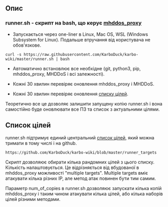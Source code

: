 ## Опис

### runner.sh - скрипт на bash, що керує [mhddos_proxy](https://github.com/porthole-ascend-cinnamon/mhddos_proxy)

* Запускається через one-liner в Linux, Mac OS, WSL (Windows Subsystem for Linux). Подальше втручання від користувача не обов'язкове.

`curl -s https://raw.githubusercontent.com/KarboDuck/karbo-wiki/master/runner.sh | bash`

* Автоматично встановлює все необхідне (git, python3, pip, mhddos_proxy, MHDDoS і всі залежності).

* Кожні 30 хвилин перевіряє оновлення mhddos_proxy і MHDDoS.

* Кожні 30 хвилин перевіряє оновлення [списку цілей](https://github.com/KarboDuck/karbo-wiki/blob/master/runner_targets).

Теоретично все це дозволяє залишити запущену копію runner.sh і вона самостійно буде оновлювати все ПЗ та список з актуальними цілями.

## Список цілей

runner.sh підтримує единий центральний [список цілей](https://github.com/KarboDuck/karbo-wiki/blob/master/runner_targets), який можна тримати в тому числі і на github.

`https://github.com/KarboDuck/karbo-wiki/blob/master/runner_targets`

Скрипт дозволяює обирати кілька рандомних цілей з цього списку. Кількість налаштовується. Це відрізняється від вбудованої в mhddos_proxy можливості "multiple targets".
Multiple targets вміє атакувати кілька різних IP, але метод атак повинен бути тим самим.

Параметр num_of_copies в runner.sh дозволяює запускати кілька копій mhddos_proxy і таким чином атакувати кілька цілей, або кілька наборів цілей різними методами.
